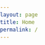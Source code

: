 ```yaml
---
layout: page
title: Home
permalink: /
---
```


<!DOCTYPE html>
<html lang="en">
<head>
    <meta charset="UTF-8">
    <meta name="viewport" content="width=device-width, initial-scale=1.0">
    <title>Thi Duyen Do - CV</title>
    <link rel="stylesheet" href="styles.css">
    <style>
        body {
            font-family: 'Roboto', sans-serif;
            margin: 0;
            padding: 0;
        }

        /* Navbar container */
        .dropdown {
            position: absolute;
            top: 20px;
            right: 20px;
        }

        /* Button with hamburger icon */
        .dropbtn {
            background: none;
            border: none;
            font-size: 24px;
            cursor: pointer;
            color: black; /* Adjust color as needed */
        }

        /* Dropdown content (hidden by default) */
        .dropdown-content {
            display: none;
            position: absolute;
            right: 0;
            background-color: white;
            min-width: 160px;
            box-shadow: 0px 8px 16px rgba(0, 0, 0, 0.2);
            z-index: 1;
            border-radius: 5px;
            overflow: hidden;
        }

        /* Links inside the dropdown */
        .dropdown-content a {
            color: black;
            padding: 12px 16px;
            text-decoration: none;
            display: block;
        }

        /* Change color of dropdown links on hover */
        .dropdown-content a:hover {
            background-color: #f1f1f1;
        }

        /* Show the dropdown menu on hover */
        .dropdown:hover .dropdown-content {
            display: block;
        }

        /* Container for centered content */
        .content {
            max-width: 800px;
            margin: 50px auto;
            text-align: center;
        }
        /* Profile image */
        img {
            width: 150px;
            margin-top: 20px;
            border-radius: 50%;
        }
    </style>
</head>
<body>

<!-- Dropdown Menu -->
<div class="dropdown">
    <button class="dropbtn">&#9776;</button>
    <div class="dropdown-content">
        <a href="/about/">About me</a>
        <a href="#publications">Publication</a>
        <a href="/cv/">CV</a>
    </div>  
</div>

<!-- Home Page Content (Image and Description) -->
<p align="center">
  <h1>Thi Duyen Do</h1>
  <img src="images/logo.jpg" width="150">
</p>

<p align="center">
  <h2 style="font-family: 'Roboto', sans-serif;">Welcome to my page</h2>
  <h3 style="font-family: 'Roboto', sans-serif;">This is the website of Thi Duyen Do, Ph.D. in Biomedical Informatics - Taipei Medical University</h3>
</p>
